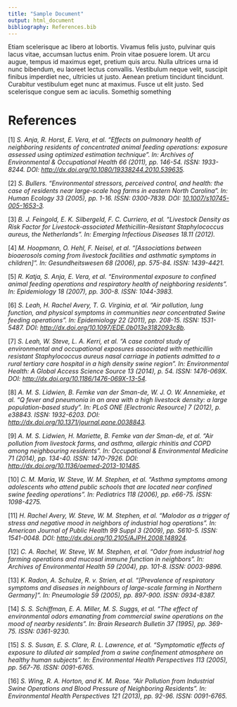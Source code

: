 ```yaml
---
title: "Sample Document"
output: html_document
bibliography: References.bib
---
```


Etiam scelerisque ac libero at lobortis. Vivamus felis justo, pulvinar quis lacus vitae, accumsan luctus enim. Proin vitae posuere lorem. Ut arcu augue, tempus id maximus eget, pretium quis arcu. Nulla ultrices urna id nunc bibendum, eu laoreet lectus convallis. Vestibulum neque velit, suscipit finibus imperdiet nec, ultricies ut justo. Aenean pretium tincidunt tincidunt. Curabitur vestibulum eget nunc at maximus. Fusce ut elit justo. Sed scelerisque congue sem ac iaculis. 
Somethig something





# References

<p>[1]<cite>
S. Anja, R. Horst, E. Vera, et al.
&ldquo;Effects on pulmonary health of neighboring residents of concentrated animal feeding operations: exposure assessed using optimized estimation technique&rdquo;.
In: <em>Archives of Environmental &amp; Occupational Health</em> 66 (2011), pp. 146-54.
ISSN: 1933-8244.
DOI: <a href="https://doi.org/http://dx.doi.org/10.1080/19338244.2010.539635">http://dx.doi.org/10.1080/19338244.2010.539635</a>.</cite></p>

<p>[2]<cite>
S. Bullers.
&ldquo;Environmental stressors, perceived control, and health: the case of residents near large-scale hog farms in eastern North Carolina&rdquo;.
In: <em>Human Ecology</em> 33 (2005), pp. 1-16.
ISSN: 0300-7839.
DOI: <a href="https://doi.org/10.1007/s10745-005-1653-3">10.1007/s10745-005-1653-3</a>.</cite></p>

<p>[3]<cite>
B. J. Feingold, E. K. Silbergeld, F. C. Curriero, et al.
&ldquo;Livestock Density as Risk Factor for Livestock-associated Methicillin-Resistant Staphylococcus aureus, the Netherlands&rdquo;.
In: <em>Emerging Infectious Diseases</em> 18.11 (2012).</cite></p>

<p>[4]<cite>
M. Hoopmann, O. Hehl, F. Neisel, et al.
&ldquo;[Associations between bioaerosols coming from livestock facilities and asthmatic symptoms in children]&rdquo;.
In: <em>Gesundheitswesen</em> 68 (2006), pp. 575-84.
ISSN: 1439-4421.</cite></p>

<p>[5]<cite>
R. Katja, S. Anja, E. Vera, et al.
&ldquo;Environmental exposure to confined animal feeding operations and respiratory health of neighboring residents&rdquo;.
In: <em>Epidemiology</em> 18 (2007), pp. 300-8.
ISSN: 1044-3983.</cite></p>

<p>[6]<cite>
S. Leah, H. Rachel Avery, T. G. Virginia, et al.
&ldquo;Air pollution, lung function, and physical symptoms in communities near concentrated Swine feeding operations&rdquo;.
In: <em>Epidemiology</em> 22 (2011), pp. 208-15.
ISSN: 1531-5487.
DOI: <a href="https://doi.org/http://dx.doi.org/10.1097/EDE.0b013e3182093c8b">http://dx.doi.org/10.1097/EDE.0b013e3182093c8b</a>.</cite></p>

<p>[7]<cite>
S. Leah, W. Steve, L. A. Kerri, et al.
&ldquo;A case control study of environmental and occupational exposures associated with methicillin resistant Staphylococcus aureus nasal carriage in patients admitted to a rural tertiary care hospital in a high density swine region&rdquo;.
In: <em>Environmental Health: A Global Access Science Source</em> 13 (2014), p. 54.
ISSN: 1476-069X.
DOI: <a href="https://doi.org/http://dx.doi.org/10.1186/1476-069X-13-54">http://dx.doi.org/10.1186/1476-069X-13-54</a>.</cite></p>

<p>[8]<cite>
A. M. S. Lidwien, B. Femke van der Sman-de, W. J. O. W. Annemieke, et al.
&ldquo;Q fever and pneumonia in an area with a high livestock density: a large population-based study&rdquo;.
In: <em>PLoS ONE [Electronic Resource]</em> 7 (2012), p. e38843.
ISSN: 1932-6203.
DOI: <a href="https://doi.org/http://dx.doi.org/10.1371/journal.pone.0038843">http://dx.doi.org/10.1371/journal.pone.0038843</a>.</cite></p>

<p>[9]<cite>
A. M. S. Lidwien, H. Mariette, B. Femke van der Sman-de, et al.
&ldquo;Air pollution from livestock farms, and asthma, allergic rhinitis and COPD among neighbouring residents&rdquo;.
In: <em>Occupational &amp; Environmental Medicine</em> 71 (2014), pp. 134-40.
ISSN: 1470-7926.
DOI: <a href="https://doi.org/http://dx.doi.org/10.1136/oemed-2013-101485">http://dx.doi.org/10.1136/oemed-2013-101485</a>.</cite></p>

<p>[10]<cite>
C. M. Maria, W. Steve, W. M. Stephen, et al.
&ldquo;Asthma symptoms among adolescents who attend public schools that are located near confined swine feeding operations&rdquo;.
In: <em>Pediatrics</em> 118 (2006), pp. e66-75.
ISSN: 1098-4275.</cite></p>

<p>[11]<cite>
H. Rachel Avery, W. Steve, W. M. Stephen, et al.
&ldquo;Malodor as a trigger of stress and negative mood in neighbors of industrial hog operations&rdquo;.
In: <em>American Journal of Public Health</em> 99 Suppl 3 (2009), pp. S610-5.
ISSN: 1541-0048.
DOI: <a href="https://doi.org/http://dx.doi.org/10.2105/AJPH.2008.148924">http://dx.doi.org/10.2105/AJPH.2008.148924</a>.</cite></p>

<p>[12]<cite>
C. A. Rachel, W. Steve, W. M. Stephen, et al.
&ldquo;Odor from industrial hog farming operations and mucosal immune function in neighbors&rdquo;.
In: <em>Archives of Environmental Health</em> 59 (2004), pp. 101-8.
ISSN: 0003-9896.</cite></p>

<p>[13]<cite>
K. Radon, A. Schulze, R. v. Strien, et al.
&ldquo;[Prevalence of respiratory symptoms and diseases in neighbours of large-scale farming in Northern Germany]&rdquo;.
In: <em>Pneumologie</em> 59 (2005), pp. 897-900.
ISSN: 0934-8387.</cite></p>

<p>[14]<cite>
S. S. Schiffman, E. A. Miller, M. S. Suggs, et al.
&ldquo;The effect of environmental odors emanating from commercial swine operations on the mood of nearby residents&rdquo;.
In: <em>Brain Research Bulletin</em> 37 (1995), pp. 369-75.
ISSN: 0361-9230.</cite></p>

<p>[15]<cite>
S. S. Susan, E. S. Clare, R. L. Lawrence, et al.
&ldquo;Symptomatic effects of exposure to diluted air sampled from a swine confinement atmosphere on healthy human subjects&rdquo;.
In: <em>Environmental Health Perspectives</em> 113 (2005), pp. 567-76.
ISSN: 0091-6765.</cite></p>

<p>[16]<cite>
S. Wing, R. A. Horton, and K. M. Rose.
&ldquo;Air Pollution from Industrial Swine Operations and Blood Pressure of Neighboring Residents&rdquo;.
In: <em>Environmental Health Perspectives</em> 121 (2013), pp. 92-96.
ISSN: 0091-6765.</cite></p>
